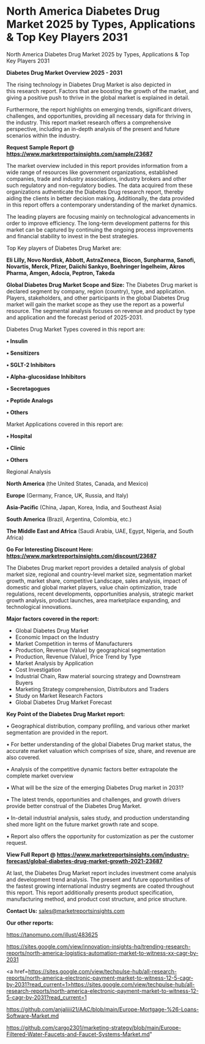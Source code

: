 # North America Diabetes Drug Market 2025 by Types, Applications & Top Key Players 2031
 North America Diabetes Drug Market 2025 by Types, Applications & Top Key Players 2031

<Strong> Diabetes Drug Market Overview 2025 - 2031</strong>

The rising technology in Diabetes Drug Market is also depicted in this research report. Factors that are boosting the growth of the market, and giving a positive push to thrive in the global market is explained in detail.

Furthermore, the report highlights on emerging trends, significant drivers, challenges, and opportunities, providing all necessary data for thriving in the industry. This report market research offers a comprehensive perspective, including an in-depth analysis of the present and future scenarios within the industry.

<strong>Request Sample Report @ <a href=https://www.marketreportsinsights.com/sample/23687>https://www.marketreportsinsights.com/sample/23687</a></strong>

The market overview included in this report provides information from a wide range of resources like government organizations, established companies, trade and industry associations, industry brokers and other such regulatory and non-regulatory bodies. The data acquired from these organizations authenticate the Diabetes Drug research report, thereby aiding the clients in better decision making. Additionally, the data provided in this report offers a contemporary understanding of the market dynamics.

The leading players are focusing mainly on technological advancements in order to improve efficiency. The long-term development patterns for this market can be captured by continuing the ongoing process improvements and financial stability to invest in the best strategies.

Top Key players of Diabetes Drug Market are:

<strong>Eli Lilly, Novo Nordisk, Abbott, AstraZeneca, Biocon, Sunpharma, Sanofi, Novartis, Merck, Pfizer, Daiichi Sankyo, Boehringer Ingelheim, Akros Pharma, Amgen, Adocia, Peptron, Takeda</strong>

<strong><b>Global Diabetes Drug Market Scope and Size:</b></strong>
The Diabetes Drug market is declared segment by company, region (country), type, and application. Players, stakeholders, and other participants in the global Diabetes Drug market will gain the market scope as they use the report as a powerful resource. The segmental analysis focuses on revenue and product by type and application and the forecast period of 2025-2031.

Diabetes Drug Market Types covered in this report are:

<strong>• Insulin

• Sensitizers

• SGLT-2 Inhibitors

• Alpha-glucosidase Inhibitors

• Secretagogues

• Peptide Analogs

• Others</strong>

Market Applications covered in this report are:

<strong>• Hospital

• Clinic

• Others</strong> 

Regional Analysis

<strong>North America</strong> (the United States, Canada, and Mexico)

<strong>Europe</strong> (Germany, France, UK, Russia, and Italy)

<strong>Asia-Pacific</strong> (China, Japan, Korea, India, and Southeast Asia)

<strong>South America</strong> (Brazil, Argentina, Colombia, etc.)

<strong>The Middle East and Africa</strong> (Saudi Arabia, UAE, Egypt, Nigeria, and South Africa)

<strong>Go For Interesting Discount Here: <a href=https://www.marketreportsinsights.com/discount/23687>https://www.marketreportsinsights.com/discount/23687</a></strong>

The Diabetes Drug market report provides a detailed analysis of global market size, regional and country-level market size, segmentation market growth, market share, competitive Landscape, sales analysis, impact of domestic and global market players, value chain optimization, trade regulations, recent developments, opportunities analysis, strategic market growth analysis, product launches, area marketplace expanding, and technological innovations.

<strong><b>Major factors covered in the report:</b></strong>
<ul>
  <li>Global Diabetes Drug Market </li>
  <li>Economic Impact on the Industry</li>
  <li>Market Competition in terms of Manufacturers</li>
  <li>Production, Revenue (Value) by geographical segmentation</li>
  <li>Production, Revenue (Value), Price Trend by Type</li>
  <li>Market Analysis by Application</li>
  <li>Cost Investigation</li>
  <li>Industrial Chain, Raw material sourcing strategy and Downstream Buyers</li>
  <li>Marketing Strategy comprehension, Distributors and Traders</li>
  <li>Study on Market Research Factors</li>
  <li>Global Diabetes Drug Market Forecast</li>
</ul>

<strong><b>Key Point of the Diabetes Drug Market report:</b></strong>

• Geographical distribution, company profiling, and various other market segmentation are provided in the report.

• For better understanding of the global Diabetes Drug market status, the accurate market valuation which comprises of size, share, and revenue are also covered.

• Analysis of the competitive dynamic factors better extrapolate the complete market overview

• What will be the size of the emerging Diabetes Drug market in 2031?

• The latest trends, opportunities and challenges, and growth drivers provide better construal of the Diabetes Drug Market.

• In-detail industrial analysis, sales study, and production understanding shed more light on the future market growth rate and scope.

• Report also offers the opportunity for customization as per the customer request.

<strong><b>View Full Report @ <a href=https://www.marketreportsinsights.com/industry-forecast/global-diabetes-drug-market-growth-2021-23687>https://www.marketreportsinsights.com/industry-forecast/global-diabetes-drug-market-growth-2021-23687</a></b></strong>


At last, the Diabetes Drug Market report includes investment come analysis and development trend analysis. The present and future opportunities of the fastest growing international industry segments are coated throughout this report. This report additionally presents product specification, manufacturing method, and product cost structure, and price structure.

<strong>Contact Us:</strong>
sales@marketreportsinsights.com

<strong>Our other reports:</strong>

<a href=https://tanomuno.com/illust/483625>https://tanomuno.com/illust/483625</a>

<a href=https://sites.google.com/view/innovation-insights-hq/trending-research-reports/north-america-logistics-automation-market-to-witness-xx-cagr-by-2031>https://sites.google.com/view/innovation-insights-hq/trending-research-reports/north-america-logistics-automation-market-to-witness-xx-cagr-by-2031</a>

<a href=https://sites.google.com/view/techpulse-hub/all-research-reports/north-america-electronic-payment-market-to-witness-12-5-cagr-by-2031?read_current=1>https://sites.google.com/view/techpulse-hub/all-research-reports/north-america-electronic-payment-market-to-witness-12-5-cagr-by-2031?read_current=1</a>

<a href=https://github.com/anjaliiii21/AAC/blob/main/Europe-Mortgage-%26-Loans-Software-Market.md>https://github.com/anjaliiii21/AAC/blob/main/Europe-Mortgage-%26-Loans-Software-Market.md</a>

<a href=https://github.com/cargo2301/marketing-strategy/blob/main/Europe-Filtered-Water-Faucets-and-Faucet-Systems-Market.md>https://github.com/cargo2301/marketing-strategy/blob/main/Europe-Filtered-Water-Faucets-and-Faucet-Systems-Market.md</a>"
